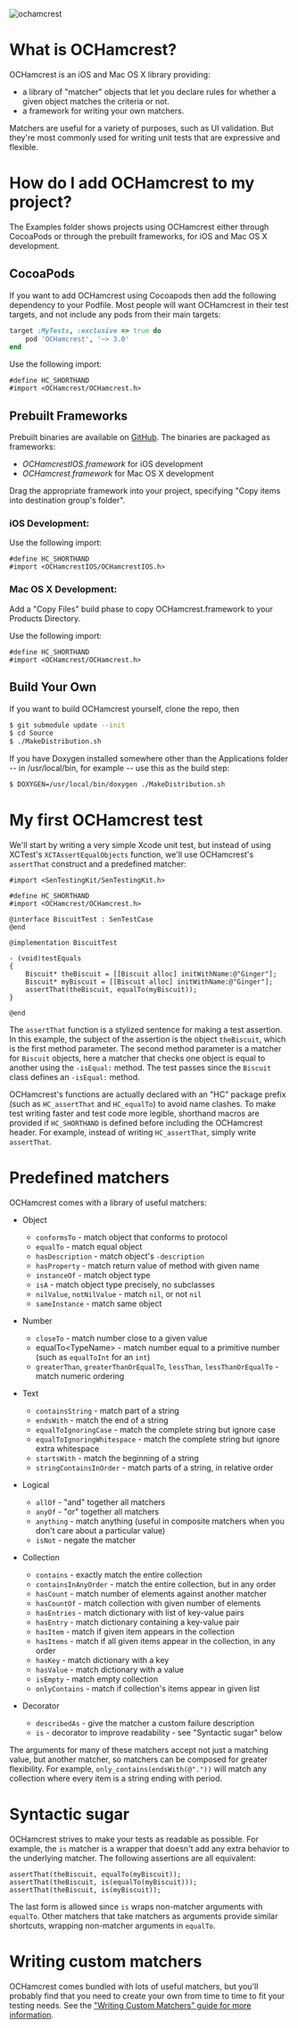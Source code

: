 ![ochamcrest](http://hamcrest.org/images/logo.jpg)

What is OCHamcrest?
===================

OCHamcrest is an iOS and Mac OS X library providing:

* a library of "matcher" objects that let you declare rules for whether a given
  object matches the criteria or not.
* a framework for writing your own matchers.

Matchers are useful for a variety of purposes, such as UI validation. But
they're most commonly used for writing unit tests that are expressive and
flexible.


How do I add OCHamcrest to my project?
======================================

The Examples folder shows projects using OCHamcrest either through CocoaPods or
through the prebuilt frameworks, for iOS and Mac OS X development.

CocoaPods
---------

If you want to add OCHamcrest using Cocoapods then add the following dependency
to your Podfile. Most people will want OCHamcrest in their test targets, and not
include any pods from their main targets:

```ruby
target :MyTests, :exclusive => true do
    pod 'OCHamcrest', '~> 3.0'
end
```

Use the following import:

    #define HC_SHORTHAND
    #import <OCHamcrest/OCHamcrest.h>

Prebuilt Frameworks
-------------------

Prebuilt binaries are available on [GitHub](https://github.com/hamcrest/OCHamcrest/releases/).
The binaries are packaged as frameworks:

* _OCHamcrestIOS.framework_ for iOS development
* _OCHamcrest.framework_ for Mac OS X development

Drag the appropriate framework into your project, specifying "Copy items into
destination group's folder".

### iOS Development:

Use the following import:

    #define HC_SHORTHAND
    #import <OCHamcrestIOS/OCHamcrestIOS.h>

### Mac OS X Development:

Add a "Copy Files" build phase to copy OCHamcrest.framework to your Products
Directory.

Use the following import:

    #define HC_SHORTHAND
    #import <OCHamcrest/OCHamcrest.h>

Build Your Own
--------------

If you want to build OCHamcrest yourself, clone the repo, then

```sh
$ git submodule update --init
$ cd Source
$ ./MakeDistribution.sh
```

If you have Doxygen installed somewhere other than the Applications folder --
in /usr/local/bin, for example -- use this as the build step:

```sh
$ DOXYGEN=/usr/local/bin/doxygen ./MakeDistribution.sh
```


My first OCHamcrest test
========================

We'll start by writing a very simple Xcode unit test, but instead of using
XCTest's `XCTAssertEqualObjects` function, we'll use OCHamcrest's `assertThat`
construct and a predefined matcher:

```obj-c
#import <SenTestingKit/SenTestingKit.h>

#define HC_SHORTHAND
#import <OCHamcrest/OCHamcrest.h>

@interface BiscuitTest : SenTestCase
@end

@implementation BiscuitTest

- (void)testEquals
{
    Biscuit* theBiscuit = [[Biscuit alloc] initWithName:@"Ginger"];
    Biscuit* myBiscuit = [[Biscuit alloc] initWithName:@"Ginger"];
    assertThat(theBiscuit, equalTo(myBiscuit));
}

@end
```

The `assertThat` function is a stylized sentence for making a test assertion. In
this example, the subject of the assertion is the object `theBiscuit`, which is
the first method parameter. The second method parameter is a matcher for
`Biscuit` objects, here a matcher that checks one object is equal to another
using the `-isEqual:` method. The test passes since the `Biscuit` class defines
an `-isEqual:` method.

OCHamcrest's functions are actually declared with an "HC" package prefix (such
as `HC_assertThat` and `HC_equalTo`) to avoid name clashes. To make test writing
faster and test code more legible, shorthand macros are provided if
`HC_SHORTHAND` is defined before including the OCHamcrest header. For example,
instead of writing `HC_assertThat`, simply write `assertThat`.


Predefined matchers
===================

OCHamcrest comes with a library of useful matchers:

* Object

  * `conformsTo` - match object that conforms to protocol
  * `equalTo` - match equal object
  * `hasDescription` - match object's `-description`
  * `hasProperty` - match return value of method with given name
  * `instanceOf` - match object type
  * `isA` - match object type precisely, no subclasses
  * `nilValue`, `notNilValue` - match `nil`, or not `nil`
  * `sameInstance` - match same object

* Number

  * `closeTo` - match number close to a given value
  * equalTo&lt;TypeName&gt; - match number equal to a primitive number (such as
  `equalToInt` for an `int`)
  * `greaterThan`, `greaterThanOrEqualTo`, `lessThan`,
  `lessThanOrEqualTo` - match numeric ordering

* Text

  * `containsString` - match part of a string
  * `endsWith` - match the end of a string
  * `equalToIgnoringCase` - match the complete string but ignore case
  * `equalToIgnoringWhitespace` - match the complete string but ignore extra
  whitespace
  * `startsWith` - match the beginning of a string
  * `stringContainsInOrder` - match parts of a string, in relative order

* Logical

  * `allOf` - "and" together all matchers
  * `anyOf` - "or" together all matchers
  * `anything` - match anything (useful in composite matchers when you don't
  care about a particular value)
  * `isNot` - negate the matcher

* Collection

  * `contains` - exactly match the entire collection
  * `containsInAnyOrder` - match the entire collection, but in any order
  * `hasCount` - match number of elements against another matcher
  * `hasCountOf` - match collection with given number of elements
  * `hasEntries` - match dictionary with list of key-value pairs
  * `hasEntry` - match dictionary containing a key-value pair
  * `hasItem` - match if given item appears in the collection
  * `hasItems` - match if all given items appear in the collection, in any order
  * `hasKey` - match dictionary with a key
  * `hasValue` - match dictionary with a value
  * `isEmpty` - match empty collection
  * `onlyContains` - match if collection's items appear in given list

* Decorator

  * `describedAs` - give the matcher a custom failure description
  * `is` - decorator to improve readability - see "Syntactic sugar" below

The arguments for many of these matchers accept not just a matching value, but
another matcher, so matchers can be composed for greater flexibility. For
example, `only_contains(endsWith(@"."))` will match any collection where every
item is a string ending with period.


Syntactic sugar
===============

OCHamcrest strives to make your tests as readable as possible. For example, the
`is` matcher is a wrapper that doesn't add any extra behavior to the underlying
matcher. The following assertions are all equivalent:

```obj-c
assertThat(theBiscuit, equalTo(myBiscuit));
assertThat(theBiscuit, is(equalTo(myBiscuit)));
assertThat(theBiscuit, is(myBiscuit));
```

The last form is allowed since `is` wraps non-matcher arguments with `equalTo`.
Other matchers that take matchers as arguments provide similar shortcuts,
wrapping non-matcher arguments in `equalTo`.


Writing custom matchers
=======================

OCHamcrest comes bundled with lots of useful matchers, but you'll probably find
that you need to create your own from time to time to fit your testing needs.
See the ["Writing Custom Matchers" guide for more information](https://github.com/hamcrest/OCHamcrest/wiki/Writing-Custom-Matchers
).
